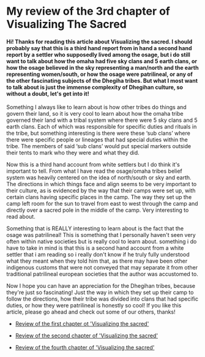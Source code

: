 # My review of the 3rd chapter of Visualizing The Sacred


#### Hi! Thanks for reading this article about Visualizing the sacred. I should probably say that this is a third hand report from in hand a second hand report by a settler who supposedly lived among the osage, but i do still want to talk about how the omaha had five sky clans and 5 earth clans, or how the osage believed in the sky representing a man/north and the earth representing women/south, or how the osage were patrilineal, or any of the other fascinating subjects of the Dhegiha tribes. But what I most want to talk about is just the immense complexity of Dhegihan culture, so without a doubt, let's get into it!


Something I always like to learn about is how other tribes do things and govern their land, so it is very cool to learn about how the omaha tribe governed their land with a tribal system where there were 5 sky clans and 5 earth clans. Each of which was responsible for specific duties and rituals in the tribe, but something interesting is there were these ‘sub clans’ where there were specific people or lineages that had special duties within the tribe. The members of said ‘sub clans’ would put special markers outside their tents to mark who they were and what they did.

Now this is a third hand account from white settlers but I do think it's important to tell. From what I have read the osage/omaha tribes belief system was heavily centered on the idea of north/south or sky and earth. The directions in which things face and align seems to be very important to their culture, as is evidenced by the way that their camps were set up, with certain clans having specific places in the camp. The way they set up the camp  left room for the sun to travel from east to west through the camp and directly over a sacred pole in the middle of the camp. Very interesting to read about.

Something that is REALLY interesting to learn about is the fact that the osage was patrilineal!
This is something that I personally haven't seen very often within native societies but is really cool to learn about. something i do have to take in mind is that this is a second hand account from a white settler that i am reading so i really don't know if he truly fully understood what they meant when they told him that, as there may have been other indigenous customs that were not conveyed that may separate it from other traditional patrilineal european societies that the author was accustomed to.


Now I hope you can have an appreciation for the Dhegihan tribes, because they're just so fascinating! Just the way in which they set up their camp to follow the directions,  how their tribe was divided into clans that had specific duties, or how they were patrilineal is honestly so cool!
If you like this article, please go ahead and check out some of our others, thanks!


- [Review of the first chapter ot 'Visualizing the sacred'](https://lecartertimes.github.io/postone.html)

- [Review of the second chapter of 'Visualizing the sacred'](https://lecartertimes.github.io/posttwo.html)

- [Review of the fourth chapter of 'Visualizing the sacred'](https://lecartertimes.github.io/postfour.html)
